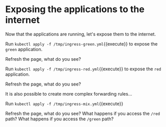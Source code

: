 # Exposing the applications to the internet

Now that the applications are running, let's expose them to the internet.

Run `kubectl apply -f /tmp/ingress-green.yml`{{execute}} to expose the
`green` application.

Refresh the page, what do you see?

Run `kubectl apply -f /tmp/ingress-red.yml`{{execute}} to expose the `red`
application.

Refresh the page, what do you see?

It is also possible to create more complex forwarding rules...

Run `kubectl apply -f /tmp/ingress-mix.yml`{{execute}}

Refresh the page, what do you see?
What happens if you access the `/red` path?
What happens if you access the `/green` path?
